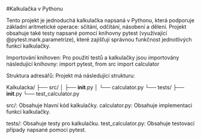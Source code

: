 #Kalkulačka v Pythonu

Tento projekt je jednoduchá kalkulačka napsaná v Pythonu, která podporuje základní aritmetické operace: sčítání, odčítání, násobení a dělení. 
Projekt obsahuje také testy napsané pomocí knihovny pytest (využívající @pytest.mark.parametrize), které zajišťují správnou funkčnost jednotlivých funkcí kalkulačky.

Importování knihoven:
Pro použití testů a kalkulačky jsou importovány následující knihovny: import pytest, from src import calculator

Struktura adresářů:
Projekt má následující strukturu:

Kalkulacka/
├── src/
│   ├── __init__.py
│   └── calculator.py
└── tests/
    ├── __init__.py
    └── test_calculator.py
    
src/: Obsahuje hlavní kód kalkulačky.
  calculator.py: Obsahuje implementaci funkcí kalkulačky.

tests/: Obsahuje testy pro kalkulačku.
  test_calculator.py: Obsahuje testovací případy napsané pomocí pytest.

  
